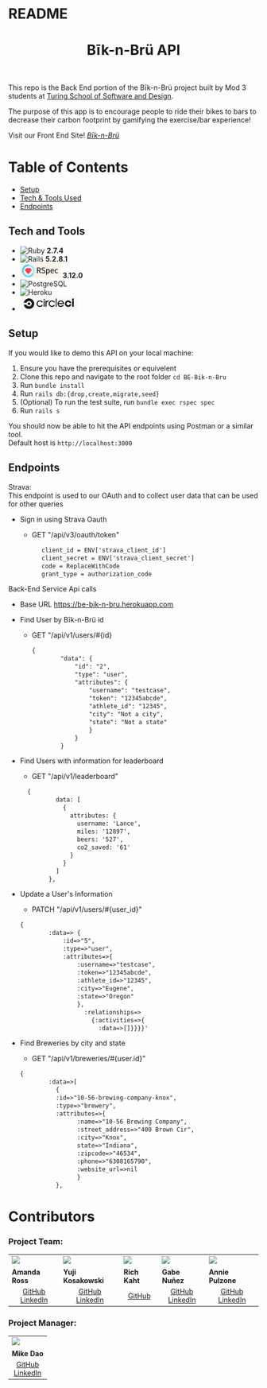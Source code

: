 # README

<h1 align="center">Bīk-n-Brü API</h1>

<br>
 
This repo is the Back End portion of the Bīk-n-Brü project built by Mod 3 students at [Turing School of Software and Design](https://turing.edu/). 

The purpose of this app is to encourage people to ride their bikes to bars to decrease their carbon footprint by gamifying the exercise/bar experience!

Visit our Front End Site!
   *[Bīk-n-Brü](https://fe-bik-n-bru.herokuapp.com/)*
<br>

# Table of Contents
- [Setup](#setup)
- [Tech & Tools Used](#tech-and-tools)
- [Endpoints](#endpoints)


## Tech and Tools
  - ![Ruby](https://img.shields.io/badge/Ruby-CC342D?style=for-the-badge&logo=ruby&logoColor=white) **2.7.4**
  - ![Rails](https://img.shields.io/badge/Ruby_on_Rails-CC0000?style=for-the-badge&logo=ruby-on-rails&logoColor=white) **5.2.8.1**
  - <img src="app/images/rspec_badge.png" alt="RSpec" height="30"> **3.12.0**
  - ![PostgreSQL](https://img.shields.io/badge/PostgreSQL-316192?style=for-the-badge&logo=postgresql&logoColor=white)
  - ![Heroku](https://img.shields.io/badge/Heroku-430098?style=for-the-badge&logo=heroku&logoColor=white)
  - <img src="app/images/CircleCi_logo.png" alt="Circle Ci" height="30">

## Setup
  If you would like to demo this API on your local machine:
<ol>
  <li> Ensure you have the prerequisites or equivelent </li>
  <li> Clone this repo and navigate to the root folder <code>cd BE-Bik-n-Bru</code></li>
  <li> Run <code>bundle install</code> </li>
  <li> Run <code>rails db:{drop,create,migrate,seed}</code> </li>
  <li> (Optional) To run the test suite, run <code>bundle exec rspec spec</code> </li>
  <li> Run <code>rails s</code> </li>
</ol>
You should now be able to hit the API endpoints using Postman or a similar tool.<br>
Default host is <code>http://localhost:3000</code>




  <!-- A user signs in using their [Strava](https://www.strava.com/) authentication. If they don't currently have a Strava Login there will be a link to take them to the Strava 
  website and create a login there.

  Upon logging in, the user will see
  The theoretical money that the user saves in gas costs by riding their bike is calculated when a bar trip is logged. That sum can then be used to 
  "purchase" drinks at the brewery they attended.
  The user will also be able to find breweries near their location, log their riding activy to a bar and earn badges for certain accomplishments (number of breweries
  visited, amount of CO2 they have offset by riding their bike vs driving and the chance to be on the app leader board based on miles ridden).  -->
 
## Endpoints

Strava:<br>
This endpoint is used to our OAuth and to collect user data that can be used for other queries
- Sign in using Strava Oauth

  - GET "/api/v3/oauth/token" 
  ```
        client_id = ENV['strava_client_id'] 
        client_secret = ENV['strava_client_secret']   
        code = ReplaceWithCode 
        grant_type = authorization_code
  ```

Back-End Service Api calls 
  - Base URL https://be-bik-n-bru.herokuapp.com

- Find User by Bīk-n-Brü id
  - GET "/api/v1/users/#{id}
    ```
    {
            "data": {
                "id": "2",
                "type": "user",
                "attributes": {
                    "username": "testcase",
                    "token": "12345abcde",
                    "athlete_id": "12345",
                    "city": "Not a city",
                    "state": "Not a state"
                    }
                }
            }
      ```

- Find Users with information for leaderboard
  - GET "/api/v1/leaderboard"
  ```
    {
            data: [
              {
                attributes: {
                  username: 'Lance',
                  miles: '12897',
                  beers: '527',
                  co2_saved: '61'
                }
              }
            ]
          },
  ```

- Update a User's Information
  - PATCH "/api/v1/users/#{user_id}"
  ```
  {
          :data=> {
              :id=>"5",
              :type=>"user",
              :attributes=>{
                  :username=>"testcase",
                  :token=>"12345abcde",
                  :athlete_id=>"12345",
                  :city=>"Eugene",
                  :state=>"Oregon"
                  }, 
                    :relationships=>
                      {:activities=>{
                        :data=>[]}}}}'
  ```


- Find Breweries by city and state
  - GET "/api/v1/breweries/#{user.id}"
  ```
  {
          :data=>[
            {
            :id=>"10-56-brewing-company-knox",
            :type=>"brewery",
            :attributes=>{
                  :name=>"10-56 Brewing Company",
                  :street_address=>"400 Brown Cir",
                  :city=>"Knox",
                  state=>"Indiana",
                  :zipcode=>"46534",
                  :phone=>"6308165790",
                  :website_url=>nil
                  }
            },
  ```


# Contributors

### Project Team:
<table>
  <tr>
    <td><img src="https://avatars.githubusercontent.com/u/101589894?v=4" width=auto height=110px></td>
    <td><img src="https://avatars.githubusercontent.com/u/108035840?v=4" width=auto height=110px></td>
    <td><img src="https://avatars.githubusercontent.com/u/108554663?v=4" width=auto height=110px></td>
    <td><img src="https://avatars.githubusercontent.com/u/108249540?v=4" width=auto height=110px></td>
    <td><img src="https://avatars.githubusercontent.com/u/102780642?s=400&u=caf69a9ee867dd111a5c160cf96d6a8ca33add7c&v=4" width=auto height=110px></td>
  </tr>
  <tr>
    <td><strong>Amanda Ross</strong></td>
    <td><strong>Yuji Kosakowski</strong></td>
    <td><strong>Rich Kaht</strong></td>
    <td><strong>Gabe Nuñez</strong></td>
    <td><strong>Annie Pulzone</strong></td>
  </tr>
  <tr>
    <td>
      <div align="center"><a href="https://github.com/amikaross">GitHub</a><br>
      <a href="https://www.linkedin.com/in/amanda-ross-2a62093a/">LinkedIn</a></div>
    </td>
    <td>
      <div align="center"><a href="https://github.com/Yuji3000">GitHub</a><br>
      <a href="https://www.linkedin.com/in/yujikosa/">LinkedIn</a></div>
    </td>
    <td>
      <div align="center"><a href="https://github.com/Freeing3092">GitHub</a></div>
    </td>
    <td>
      <div align="center"><a href="https://github.com/MisterJackpots">GitHub</a><br>
      <a href="https://www.linkedin.com/in/gabriel-c-nunez/">LinkedIn</a></div>
    </td>
    <td>
      <div align="center"><a href="https://github.com/ajpulzone">GitHub </a><br>
      <a href="https://www.linkedin.com/in/annie-pulzone/">LinkedIn</a></div>
    </td>
  </tr>
</table>

### Project Manager:
<table>
  <tr>
    <td><img src="https://avatars.githubusercontent.com/u/3011748?v=4" width=110px height=auto></td>
  </tr>
  <tr>
    <td><strong>Mike Dao</strong></td>
  </tr>
  <tr>
    <td>
      <div align="center"><a href="https://https://github.com/mikedao">GitHub</a><br>
      <a href="https://www.linkedin.com/in/michaeldao/">LinkedIn</a></div>
    </td>
  </tr>
</table>



